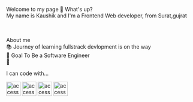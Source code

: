 Welcome to my page 👋 What's up? </br>
My name is Kaushik and I'm a Frontend Web developer, from Surat,gujrat
</br>

</br>
</br>
About me</br>
📚 Journey of learning fullstrack devlopment is on the way</br>
🎯 Goal To Be a Software Engineer</br>
🎲 </br>

I can code with...

<img src="https://github.com/kaushik1807/kaushik1807/assets/112487953/d04d0869-4ed7-4184-a7bc-041662b5a45b" width="38" height="38" alt="accessibility text">

<img src="https://github.com/kaushik1807/kaushik1807/assets/112487953/5e11541a-5ed9-4ccf-8fe2-7a8f58f7ddde" width="38" height="38" alt="accessibility text">

<img src="https://github.com/kaushik1807/kaushik1807/assets/112487953/0b254c6e-6767-4ab4-8513-b9757d0f3535" width="38" height="38" alt="accessibility text">

 <img src="https://github.com/kaushik1807/kaushik1807/assets/112487953/413fbd46-7f9d-45b3-9074-cb4c1470ab43" width="38" height="38" alt="accessibility text">

